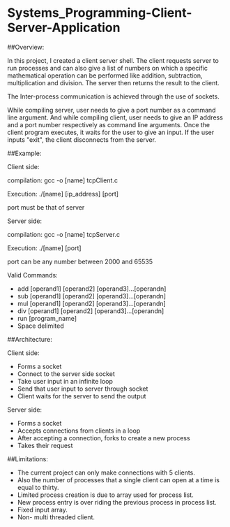 # Systems_Programming-Client-Server-Application

##Overview:

In this project, I created a client server shell. The client requests server to run processes and can also give a list of numbers on which a specific mathematical operation can be performed like addition, subtraction, multiplication and division. The server then returns the result to the client.

The Inter-process communication is achieved through the use of sockets.

While compiling server, user needs to give a port number as a command line argument. And while compiling client, user needs to give an IP address and a port number respectively as command line arguments. Once the client program executes, it waits for the user to give an input. If the user inputs &quot;exit&quot;, the client disconnects from the server.

##Example:

Client side:

compilation: gcc -o [name] tcpClient.c

Execution: ./[name] [ip\_address] [port]

port must be that of server

Server side:

compilation: gcc -o [name] tcpServer.c

Execution: ./[name] [port]

port can be any number between 2000 and 65535

Valid Commands:

- add [operand1] [operand2] [operand3]…[operandn]
- sub [operand1] [operand2] [operand3]…[operandn]
- mul [operand1] [operand2] [operand3]…[operandn]
- div [operand1] [operand2] [operand3]…[operandn]
- run [program\_name]
- Space delimited

##Architecture:

Client side:

- Forms a socket
- Connect to the server side socket
- Take user input in an infinite loop
- Send that user input to server through socket
- Client waits for the server to send the output

Server side:

- Forms a socket
- Accepts connections from clients in a loop
- After accepting a connection, forks to create a new process
- Takes their request

##Limitations:

- The current project can only make connections with 5 clients.
- Also the number of processes that a single client can open at a time is equal to thirty.
- Limited process creation is due to array used for process list.
- New process entry is over riding the previous process in process list.
- Fixed input array.
- Non- multi threaded client.
